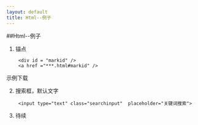 ```yaml
---
layout: default
title: Html--例子
---
```


##Html--例子
1. 锚点

		<div id = "markid" /> 
		<a href ="***.html#markid" />

<a ref="{{site.urlPre}}{{ site.imgPath }}/2015-12-03-html-study-eg.rar">示例下载</a>

2. 搜索框，默认文字

		<input type="text" class="searchinput"  placeholder="关键词搜索">
3. 待续